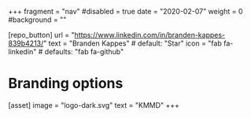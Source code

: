 +++
fragment = "nav"
#disabled = true
date = "2020-02-07"
weight = 0
#background = ""

[repo_button]
  url = "https://www.linkedin.com/in/branden-kappes-839b4213/"
  text = "Branden Kappes" # default: "Star"
  icon = "fab fa-linkedin" # defaults: "fab fa-github"

# Branding options
[asset]
  image = "logo-dark.svg"
  text = "KMMD"
+++
